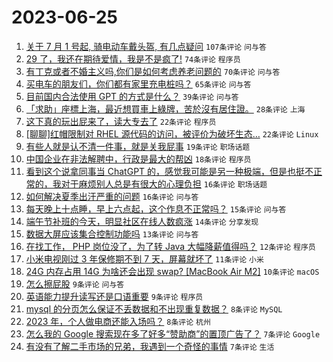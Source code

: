 # 2023-06-25

1. [关于 7 月 1 号起, 骑电动车戴头盔, 有几点疑问](https://www.v2ex.com/t/951326) `107条评论` `问与答`
1. [29 了，我还在期待爱情，我是不是疯了!](https://www.v2ex.com/t/951323) `74条评论` `程序员`
1. [有丁克或者不婚主义吗,你们是如何考虑养老问题的](https://www.v2ex.com/t/951355) `70条评论` `问与答`
1. [买电车的朋友们，你们都有家里充电桩吗？](https://www.v2ex.com/t/951317) `65条评论` `问与答`
1. [目前国内合法使用 GPT 的方式是什么？](https://www.v2ex.com/t/951372) `39条评论` `问与答`
1. [「求助」座標上海，最近想買車上綠牌，苦於沒有居住證。](https://www.v2ex.com/t/951348) `28条评论` `上海`
1. [这下真的玩出屁来了，读大专去了](https://www.v2ex.com/t/951401) `22条评论` `程序员`
1. [[聊聊]红帽限制对 RHEL 源代码的访问，被评价为破坏生态…](https://www.v2ex.com/t/951378) `22条评论` `Linux`
1. [有些人就是认不清一件事，就是关我屁事](https://www.v2ex.com/t/951331) `19条评论` `职场话题`
1. [中国企业在非法解聘中，行政是最大的帮凶](https://www.v2ex.com/t/951385) `18条评论` `程序员`
1. [看到这个说拿同事当 ChatGPT 的，感觉我可能是另一种极端，但是也挺不正常的，我对于麻烦别人总是有很大的心理负担](https://www.v2ex.com/t/951337) `16条评论` `职场话题`
1. [如何解决夏季出汗严重的问题](https://www.v2ex.com/t/951321) `16条评论` `问与答`
1. [每天晚上十点睡，早上六点起，这个作息不正常吗？](https://www.v2ex.com/t/951381) `15条评论` `问与答`
1. [端午节补班的今天，明显社区在线人数疯涨](https://www.v2ex.com/t/951354) `14条评论` `分享发现`
1. [数据大屏应该集合控制功能吗](https://www.v2ex.com/t/951315) `13条评论` `问与答`
1. [在找工作， PHP 岗位没了，为了转 Java 大幅降薪值得吗？](https://www.v2ex.com/t/951364) `12条评论` `程序员`
1. [小米电视刚过 3 年保修期不到 7 天，屏幕就坏了](https://www.v2ex.com/t/951329) `11条评论` `小米`
1. [24G 内存占用 14G 为啥还会出现 swap? [MacBook Air M2]](https://www.v2ex.com/t/951334) `10条评论` `macOS`
1. [怎么擦屁股](https://www.v2ex.com/t/951338) `9条评论` `问与答`
1. [英语能力提升读写还是口语重要](https://www.v2ex.com/t/951328) `9条评论` `程序员`
1. [mysql 的分页怎么保证不丢数据和不出现重复数据？](https://www.v2ex.com/t/951394) `8条评论` `MySQL`
1. [2023 年，个人做电商还能入场吗？](https://www.v2ex.com/t/951343) `8条评论` `杭州`
1. [怎么我的 Google 搜索现在多了好多“赞助商”的置顶广告了？](https://www.v2ex.com/t/951388) `7条评论` `Google`
1. [有没有了解二手市场的兄弟，我遇到一个奇怪的事情](https://www.v2ex.com/t/951379) `7条评论` `生活`
